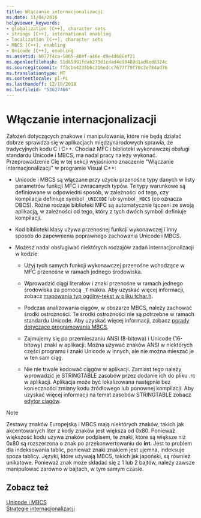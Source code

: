 ```yaml
---
title: Włączanie internacjonalizacji
ms.date: 11/04/2016
helpviewer_keywords:
- globalization [C++], character sets
- strings [C++], international enabling
- localization [C++], character sets
- MBCS [C++], enabling
- Unicode [C++], enabling
ms.assetid: b077f4ca-5865-40ef-a46e-d9e4d686ef21
ms.openlocfilehash: 51d85991fdab273d1cdad4e99400d1ad8ed6324c
ms.sourcegitcommit: ff3cbe4235b6c316edcc7677f79f70c3e784ad76
ms.translationtype: MT
ms.contentlocale: pl-PL
ms.lasthandoff: 12/19/2018
ms.locfileid: "53627466"
---
```

# <a name="international-enabling"></a>Włączanie internacjonalizacji

Założeń dotyczących znakowe i manipulowania, które nie będą działać dobrze sprawdza się w aplikacjach międzynarodowych sprawia, że tradycyjnych kodu C i C++. Chociaż MFC i biblioteki wykonawczej obsługi standardu Unicode i MBCS, ma nadal pracy należy wykonać. Przeprowadzenie Cię w tej sekcji wyjaśniono znaczenie "Włączanie internacjonalizacji" w programie Visual C++:

- Unicode i MBCS są włączane przy użyciu przenośne typy danych w listy parametrów funkcji MFC i zwracanych typów. Te typy warunkowe są definiowane w odpowiedni sposób, w zależności od tego, czy kompilacja definiuje symbol `_UNICODE` lub symbol `_MBCS` (co oznacza DBCS). Różne rodzaje biblioteki MFC są automatycznie łączeni ze swoją aplikacją, w zależności od tego, który z tych dwóch symboli definiuje kompilacji.

- Kod biblioteki klasy używa przenośnej funkcji wykonawczej i inny sposób do zapewnienia poprawnego zachowania Unicode i MBCS.

- Możesz nadal obsługiwać niektórych rodzajów zadań internacjonalizacji w kodzie:

   - Użyj tych samych funkcji wykonawczej przenośne wchodzące w MFC przenośne w ramach jednego środowiska.

   - Wprowadzić ciągi literałów i znaki przenośne w ramach jednego środowiska za pomocą `_T` makra. Aby uzyskać więcej informacji, zobacz [mapowania typ ogólny-tekst w pliku tchar.h](../text/generic-text-mappings-in-tchar-h.md).

   - Podczas analizowania ciągów, w obszarze MBCS, należy zachować środki ostrożności. Te środki ostrożności nie są potrzebne w ramach standardu Unicode. Aby uzyskać więcej informacji, zobacz [porady dotyczące programowania MBCS](../text/mbcs-programming-tips.md).

   - Zajmujemy się po przemieszaniu ANSI (8-bitowa) i Unicode (16-bitowy) znaki w aplikacji. Można używać znaków ANSI w niektórych części programu i znaki Unicode w innych, ale nie można mieszać je w ten sam ciąg.

   - Nie nie trwale kodować ciągów w aplikacji. Zamiast tego należy wprowadzić je STRINGTABLE zasobów przez dodanie ich do pliku .rc w aplikacji. Aplikacja może być lokalizowana następnie bez konieczności zmiany kodu źródłowego lub ponownej kompilacji. Aby uzyskać więcej informacji na temat zasobów STRINGTABLE zobacz [edytor ciągów](../windows/string-editor.md).

> [!NOTE]
>  Zestawy znaków Europejską i MBCS mają niektórych znaków, takich jak akcentowanych liter z kody znaków jest większa od 0x80. Ponieważ większość kodu używa znaków podpisem, te znaki, które są większe niż 0x80 są rozszerzona o znak po przekonwertowaniu do **int**. Jest to problem dla indeksowania tablic, ponieważ znaki znakiem jest ujemna, indeksuje spoza tablicy. Języki, które używają MBCS, takich jak japoński, są również unikatowe. Ponieważ znak może składać się z 1 lub 2 bajtów, należy zawsze manipulować zarówno w bajtach, w tym samym czasie.

## <a name="see-also"></a>Zobacz też

[Unicode i MBCS](../text/unicode-and-mbcs.md)<br/>
[Strategie internacjonalizacji](../text/internationalization-strategies.md)
